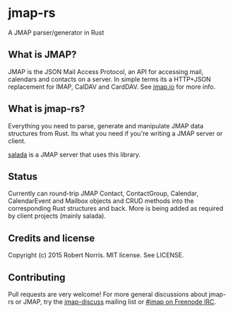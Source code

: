 # jmap-rs

A JMAP parser/generator in Rust

## What is JMAP?

JMAP is the JSON Mail Access Protocol, an API for accessing mail, calendars and
contacts on a server. In simple terms its a HTTP+JSON replacement for IMAP,
CalDAV and CardDAV. See [jmap.io](http://jmap.io/) for more info.

## What is jmap-rs?

Everything you need to parse, generate and manipulate JMAP data structures from
Rust. Its what you need if you're writing a JMAP server or client.

[salada](https://github.com/robn/salada) is a JMAP server that uses this
library.

## Status

Currently can round-trip JMAP Contact, ContactGroup, Calendar, CalendarEvent
and Mailbox objects and CRUD methods into the corresponding Rust structures and
back. More is being added as required by client projects (mainly salada).

## Credits and license

Copyright (c) 2015 Robert Norris. MIT license. See LICENSE.

## Contributing

Pull requests are very welcome! For more general discussions about jmap-rs or
JMAP, try the
[jmap-discuss](https://groups.google.com/forum/#!forum/jmap-discuss) mailing
list or [#jmap on Freenode IRC](http://webchat.freenode.net/?channels=pioneer).


